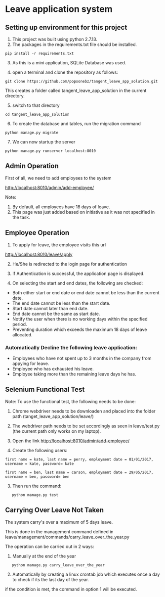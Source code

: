 # Leave application system
## Setting up environment for this project
1. This project was built using python 2.7.13.
2. The packages in the requirements.txt file should be installed.
```
pip install -r requirements.txt
```
3. As this is a mini application, SQLite Database was used.

4. open a terminal and clone the repository as follows:
```
git clone https://github.com/popsonebz/tangent_leave_app_solution.git
```
This creates a folder called tangent_leave_app_solution in the current directory.

5. switch to that directory

```
cd tangent_leave_app_solution
```
6. To create the database and tables, run the migration command
```
python manage.py migrate
```

7. We can now startup the server
```
python manage.py runserver localhost:8010
```
## Admin Operation

First of all, we need to add employees to the system

<http://localhost:8010/admin/add-employee/>

Note:

1. By default, all employees have 18 days of leave.
2. This page was just added based on initiative as it was not specified in the task.

## Employee Operation

1. To apply for leave, the employee visits this url

<http://localhost:8010/leave/apply>

2. He/She is redirected to the login page for authentication

3. If Authentication is successful, the application page is displayed.

4. On selecting the start and end dates, the following are checked:

- Both either start or end date or end date cannot be less than the current date.
- The end date cannot be less than the start date.
- Start date cannot later than end date.
- End date cannot be the same as start date.
- Notify the user when there is no working days within the specified period.
- Preventing duration which exceeds the maximum 18 days of leave allocated.

### Automatically Decline the following leave application:

- Employees who have not spent up to 3 months in the company from appying for leave.
- Employee who has exhausted his leave.
- Employee taking more than the remaining leave days he has.

## Selenium Functional Test

Note: To use the functional test, the following needs to be done:
1. Chrome webdriver needs to be downloaden and placed into the folder path (tanget_leave_app_solution/leave/)

2. The webdriver path needs to be set accordingly as seen in leave/test.py (the current path only works on my laptop).

3. Open the link <http://localhost:8010/admin/add-employee/>

4. Create the following users:
```
first name = kate, last name = perry, employment date = 01/01/2017, username = kate, password= kate

```
```
first name = ben, last name = carson, employment date = 29/05/2017, username = ben, password= ben

```

3. Then run the command:
```
   python manage.py test
```

## Carrying Over Leave Not Taken

The system carry's over a maximum of 5 days leave.

This is done in the management command defined in leave/management/commands/carry_leave_over_the_year.py

The operation can be carried out in 2 ways:

1. Manually at the end of the year
```
   python manage.py carry_leave_over_the_year
```
2. Automatically by creating a linux crontab job which executes once a day to check if its the last day of the year.

if the condition is met, the command in option 1  will be executed.


